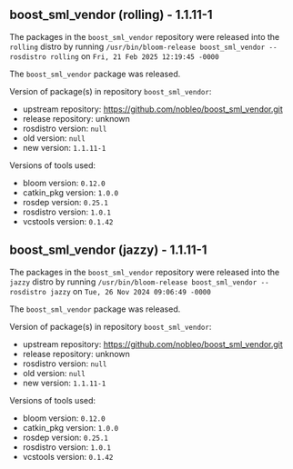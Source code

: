 ## boost_sml_vendor (rolling) - 1.1.11-1

The packages in the `boost_sml_vendor` repository were released into the `rolling` distro by running `/usr/bin/bloom-release boost_sml_vendor --rosdistro rolling` on `Fri, 21 Feb 2025 12:19:45 -0000`

The `boost_sml_vendor` package was released.

Version of package(s) in repository `boost_sml_vendor`:

- upstream repository: https://github.com/nobleo/boost_sml_vendor.git
- release repository: unknown
- rosdistro version: `null`
- old version: `null`
- new version: `1.1.11-1`

Versions of tools used:

- bloom version: `0.12.0`
- catkin_pkg version: `1.0.0`
- rosdep version: `0.25.1`
- rosdistro version: `1.0.1`
- vcstools version: `0.1.42`


## boost_sml_vendor (jazzy) - 1.1.11-1

The packages in the `boost_sml_vendor` repository were released into the `jazzy` distro by running `/usr/bin/bloom-release boost_sml_vendor --rosdistro jazzy` on `Tue, 26 Nov 2024 09:06:49 -0000`

The `boost_sml_vendor` package was released.

Version of package(s) in repository `boost_sml_vendor`:

- upstream repository: https://github.com/nobleo/boost_sml_vendor.git
- release repository: unknown
- rosdistro version: `null`
- old version: `null`
- new version: `1.1.11-1`

Versions of tools used:

- bloom version: `0.12.0`
- catkin_pkg version: `1.0.0`
- rosdep version: `0.25.1`
- rosdistro version: `1.0.1`
- vcstools version: `0.1.42`


